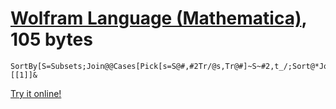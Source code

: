 # [Wolfram Language (Mathematica)], 105 bytes

    SortBy[S=Subsets;Join@@Cases[Pick[s=S@#,#2Tr/@s,Tr@#]~S~#2,t_/;Sort@*Join@@t==Sort@#],0#|Times@@#&][[1]]&

[Try it online!][TIO-kwcxk0r5]

[Wolfram Language (Mathematica)]: https://www.wolfram.com/wolframscript/
[TIO-kwcxk0r5]: https://tio.run/##jY29CsJAEIT7PMXCQgpZ0cTEH@Rk0c4qcOmOQ6JEPCQKubOQGF89RoMo2AizxbDfzBSZO@RF5swua/YgGnku3fKqpJCXrc2dna/P5sS8ymxuVWJ2R2WFZCQM03LAltKSUd/lHUNym8H8Gedel3FCvCxqGuItNUVumdHXSgVa@01SmpNTFWIN/QXsFaLW4AMze1BVVUAQEowIIoKYYEIwJZgRBMP2grp91eQB/AFG/4LxB@zYVuMvzX5Wu77Ru/Ubq5sH "Wolfram Language (Mathematica) – Try It Online"
